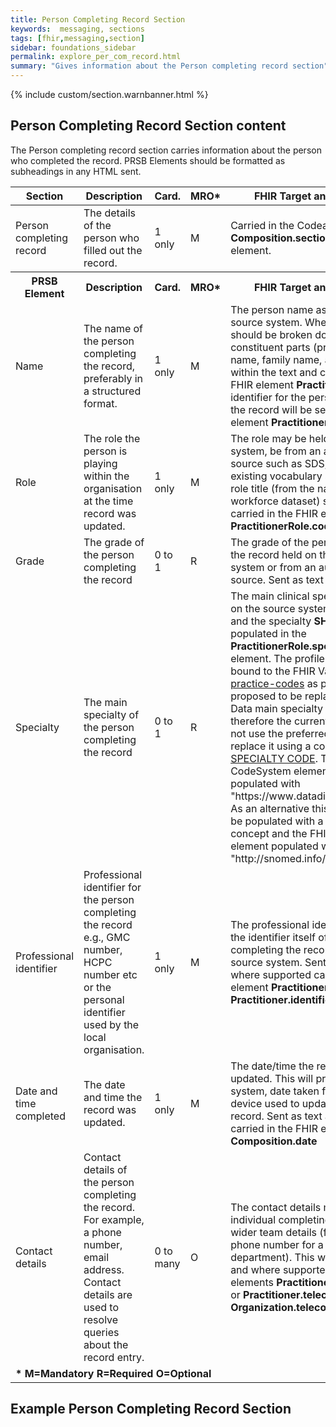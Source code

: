 ```yaml
---
title: Person Completing Record Section
keywords:  messaging, sections
tags: [fhir,messaging,section]
sidebar: foundations_sidebar
permalink: explore_per_com_record.html
summary: "Gives information about the Person completing record section"
---
```


{% include custom/section.warnbanner.html %}

## Person Completing Record Section content ##
The Person completing record section carries information about the person who completed the record. PRSB Elements should be formatted as subheadings in any HTML sent.

 
<table style="width:100%;max-width: 100%;">
	<thead>
		<tr>
			<th width="15%">Section</th>
			<th width="35%">Description</th>
			<th width="5%">Card.</th>
			<th width="5%">MRO*</th>
			<th width="40%">FHIR Target and Guidance</th>
		</tr>
	</thead>
	<tbody>
		<tr>
			<td>Person completing record</td>
			<td>The details of the person who filled out the record.</td>
			<td>1 only</td>
			<td>M</td>
			<td>Carried in the CodeableConcept of <b>Composition.section.code</b> FHIR element.</td>
		</tr>
		<tr>
			<th>PRSB Element</th>
			<th>Description</th>
			<th>Card.</th>
			<th>MRO*</th>
			<th>FHIR Target and Guidance</th>		
		</tr>
		<tr>
			<td>Name</td>
			<td>The name of the person completing the record, preferably in a structured format.</td>
			<td>1 only</td>
			<td>M</td>
			<td>The person name as held on the source system. Where possible this should be broken down into its constituent parts (prefix, given name, family name, and suffix) within the text and carried in the FHIR element <b>Practitioner.name</b> . An identifier for the person completing the record will be sent in the FHIR element <b>Practitioner.identifier</b>.</td>
		</tr>
		<tr>
			<td>Role</td>
			<td>The role the person is playing within the organisation at the time record was updated.</td>
			<td>1 only</td>
			<td>M</td>
			<td>The role may be held on the source system, be from an authoritative source such as SDS, or use an existing vocabulary such as the job role title (from the national workforce dataset) sent as text and carried in the FHIR element <b>PractitionerRole.code</b>.</td>
		</tr>
		<tr>
			<td>Grade</td>
			<td>The grade of the person completing the record</td>
			<td>0 to 1</td>
			<td>R</td>
			<td>The grade of the person completing the record held on the source system or from an authoritative source. Sent as text only.</td>
		</tr>
		<tr>
			<td>Specialty</td>
			<td>The main specialty of the person completing the record</td>
			<td>0 to 1</td>
			<td>R</td>
			<td>The main clinical specialty as held on the source system sent as text and the specialty <b>SHOULD</b>  be populated in the <b>PractitionerRole.specialty</b>  FHIR element. The profile is currently bound to the FHIR ValueSet <a href="http://hl7.org/fhir/stu3/valueset-c80-practice-codes.html">c80-practice-codes</a> as preferred. This is proposed to be replaced by NHS Data main specialty code and therefore the current guidance is to not use the preferred ValueSet but to replace it using a code from <a href="https://www.datadictionary.nhs.uk/data_dictionary/attributes/m/main_specialty_code_de.asp?shownav=1">MAIN SPECIALTY CODE</a>. The FHIR CodeSystem element should be populated with "https://www.datadictionary.nhs.uk". As an alternative this element may be populated with a SNOMED CT concept and the FHIR CodeSystem element populated with "http://snomed.info/sct".</td>
		</tr>
		<tr>
			<td>Professional identifier</td>
			<td>Professional identifier for the person completing the record e.g., GMC number, HCPC number etc or the personal identifier used by the local organisation.</td>
			<td>1 only</td>
			<td>M</td>
			<td>The professional identifier type and the identifier itself of the person completing the record held on the source system. Sent as text and where supported carried in the FHIR element <b>Practitioner.identifier</b> and <b>Practitioner.identifier.type</b>.</td>
		</tr>
		<tr>
			<td>Date and time completed</td>
			<td>The date and time the record was updated.</td>
			<td>1 only</td>
			<td>M</td>
			<td>The date/time the record was updated. This will probably be a system, date taken from electronic device used to update the patient record. Sent as text and will also be carried in the FHIR element <b>Composition.date</b></td>
		</tr>
		<tr>
			<td>Contact details</td>
			<td>Contact details of the person completing the record. For example, a phone number, email address. Contact details are used to resolve queries about the record entry.</td>
			<td>0 to many</td>
			<td>O</td>
			<td>The contact details may be for the individual completing the record, or wider team details (for example a phone number for a hospital department). This will be sent as text and where supported in the FHIR elements <b>PractitionerRole.telecom</b> or <b>Practitioner.telecom</b> or <b>Organization.telecom</b>.</td>
		</tr>
		<tr>
		<td colspan="5"><b>* M=Mandatory R=Required O=Optional</b></td>
		</tr>
	</tbody>
</table>



## Example Person Completing Record Section ##

<script src="https://gist.github.com/IOPS-DEV/c2efd2662261946381b4699dbb550345.js"></script>







